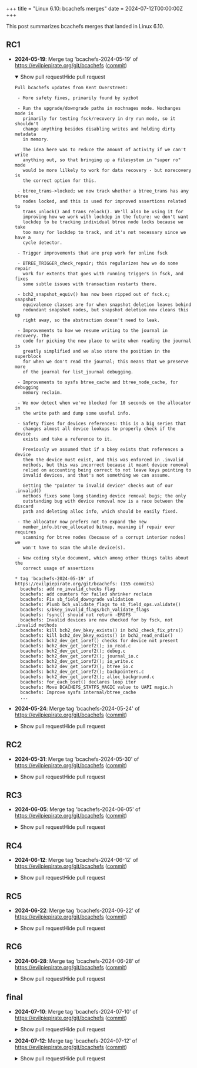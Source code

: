 +++
title = "Linux 6.10: bcachefs merges"
date = 2024-07-12T00:00:00Z
+++

This post summarizes bcachefs merges that landed in Linux 6.10.

## RC1

- **2024-05-19**: Merge tag 'bcachefs-2024-05-19' of https://evilpiepirate.org/git/bcachefs ([commit](https://git.kernel.org/torvalds/c/16dbfae867cdeb32f3d24cea81193793d5decc61))
  <details open>
  <summary><span class="summary-closed-label">Show pull request</span><span class="summary-open-label">Hide pull request</span></summary>

  ```text
  Pull bcachefs updates from Kent Overstreet:
  
   - More safety fixes, primarily found by syzbot
  
   - Run the upgrade/downgrade paths in nochnages mode. Nochanges mode is
     primarily for testing fsck/recovery in dry run mode, so it shouldn't
     change anything besides disabling writes and holding dirty metadata
     in memory.
  
     The idea here was to reduce the amount of activity if we can't write
     anything out, so that bringing up a filesystem in "super ro" mode
     would be more lilkely to work for data recovery - but norecovery is
     the correct option for this.
  
   - btree_trans->locked; we now track whether a btree_trans has any btree
     nodes locked, and this is used for improved assertions related to
     trans_unlock() and trans_relock(). We'll also be using it for
     improving how we work with lockdep in the future: we don't want
     lockdep to be tracking individual btree node locks because we take
     too many for lockdep to track, and it's not necessary since we have a
     cycle detector.
  
   - Trigger improvements that are prep work for online fsck
  
   - BTREE_TRIGGER_check_repair; this regularizes how we do some repair
     work for extents that goes with running triggers in fsck, and fixes
     some subtle issues with transaction restarts there.
  
   - bch2_snapshot_equiv() has now been ripped out of fsck.c; snapshot
     equivalence classes are for when snapshot deletion leaves behind
     redundant snapshot nodes, but snapshot deletion now cleans this up
     right away, so the abstraction doesn't need to leak.
  
   - Improvements to how we resume writing to the journal in recovery. The
     code for picking the new place to write when reading the journal is
     greatly simplified and we also store the position in the superblock
     for when we don't read the journal; this means that we preserve more
     of the journal for list_journal debugging.
  
   - Improvements to sysfs btree_cache and btree_node_cache, for debugging
     memory reclaim.
  
   - We now detect when we've blocked for 10 seconds on the allocator in
     the write path and dump some useful info.
  
   - Safety fixes for devices references: this is a big series that
     changes almost all device lookups to properly check if the device
     exists and take a reference to it.
  
     Previously we assumed that if a bkey exists that references a device
     then the device must exist, and this was enforced in .invalid
     methods, but this was incorrect because it meant device removal
     relied on accounting being correct to not leave keys pointing to
     invalid devices, and that's not something we can assume.
  
     Getting the "pointer to invalid device" checks out of our .invalid()
     methods fixes some long standing device removal bugs; the only
     outstanding bug with device removal now is a race between the discard
     path and deleting alloc info, which should be easily fixed.
  
   - The allocator now prefers not to expand the new
     member_info.btree_allocated bitmap, meaning if repair ever requires
     scanning for btree nodes (because of a corrupt interior nodes) we
     won't have to scan the whole device(s).
  
   - New coding style document, which among other things talks about the
     correct usage of assertions
  
  * tag 'bcachefs-2024-05-19' of https://evilpiepirate.org/git/bcachefs: (155 commits)
    bcachefs: add no_invalid_checks flag
    bcachefs: add counters for failed shrinker reclaim
    bcachefs: Fix sb_field_downgrade validation
    bcachefs: Plumb bch_validate_flags to sb_field_ops.validate()
    bcachefs: s/bkey_invalid_flags/bch_validate_flags
    bcachefs: fsync() should not return -EROFS
    bcachefs: Invalid devices are now checked for by fsck, not .invalid methods
    bcachefs: kill bch2_dev_bkey_exists() in bch2_check_fix_ptrs()
    bcachefs: kill bch2_dev_bkey_exists() in bch2_read_endio()
    bcachefs: bch2_dev_get_ioref() checks for device not present
    bcachefs: bch2_dev_get_ioref2(); io_read.c
    bcachefs: bch2_dev_get_ioref2(); debug.c
    bcachefs: bch2_dev_get_ioref2(); journal_io.c
    bcachefs: bch2_dev_get_ioref2(); io_write.c
    bcachefs: bch2_dev_get_ioref2(); btree_io.c
    bcachefs: bch2_dev_get_ioref2(); backpointers.c
    bcachefs: bch2_dev_get_ioref2(); alloc_background.c
    bcachefs: for_each_bset() declares loop iter
    bcachefs: Move BCACHEFS_STATFS_MAGIC value to UAPI magic.h
    bcachefs: Improve sysfs internal/btree_cache
    ...
  ```
  </details>

- **2024-05-24**: Merge tag 'bcachefs-2024-05-24' of https://evilpiepirate.org/git/bcachefs ([commit](https://git.kernel.org/torvalds/c/c40b1994b9ffb45e19e6d83b7655d7b9db0174c3))
  <details>
  <summary><span class="summary-closed-label">Show pull request</span><span class="summary-open-label">Hide pull request</span></summary>

  ```text
  Pull bcachefs fixes from Kent Overstreet:
   "Nothing exciting, just syzbot fixes (except for the one
    FMODE_CAN_ODIRECT patch).
  
    Looks like syzbot reports have slowed down; this is all catch up from
    two weeks of conferences.
  
    Next hardening project is using Thomas's error injection tooling to
    torture test repair"
  
  * tag 'bcachefs-2024-05-24' of https://evilpiepirate.org/git/bcachefs:
    bcachefs: Fix race path in bch2_inode_insert()
    bcachefs: Ensure we're RW before journalling
    bcachefs: Fix shutdown ordering
    bcachefs: Fix unsafety in bch2_dirent_name_bytes()
    bcachefs: Fix stack oob in __bch2_encrypt_bio()
    bcachefs: Fix btree_trans leak in bch2_readahead()
    bcachefs: Fix bogus verify_replicas_entry() assert
    bcachefs: Check for subvolues with bogus snapshot/inode fields
    bcachefs: bch2_checksum() returns 0 for unknown checksum type
    bcachefs: Fix bch2_alloc_ciphers()
    bcachefs: Add missing guard in bch2_snapshot_has_children()
    bcachefs: Fix missing parens in drop_locks_do()
    bcachefs: Improve bch2_assert_pos_locked()
    bcachefs: Fix shift overflows in replicas.c
    bcachefs: Fix shift overflow in btree_lost_data()
    bcachefs: Fix ref in trans_mark_dev_sbs() error path
    bcachefs: set FMODE_CAN_ODIRECT instead of a dummy direct_IO method
    bcachefs: Fix rcu splat in check_fix_ptrs()
  ```
  </details>

## RC2

- **2024-05-31**: Merge tag 'bcachefs-2024-05-30' of https://evilpiepirate.org/git/bcachefs ([commit](https://git.kernel.org/torvalds/c/ff9bce3d06fbdd12bcc74657516757b66aca9e43))
  <details>
  <summary><span class="summary-closed-label">Show pull request</span><span class="summary-open-label">Hide pull request</span></summary>

  ```text
  Pull bcachefs fixes from Kent Overstreet:
   "Assorted odds and ends...
  
     - two downgrade fixes
  
     - a couple snapshot deletion and repair fixes, thanks to noradtux for
       finding these and providing the image to debug them
  
     - a couple assert fixes
  
     - convert to folio helper, from Matthew
  
     - some improved error messages
  
     - bit of code reorganization (just moving things around); doing this
       while things are quiet so I'm not rebasing fixes past reorgs
  
     - don't return -EROFS on inconsistency error in recovery, this
       confuses util-linux and has it retry the mount
  
     - fix failure to return error on misaligned dio write; reported as an
       issue with coreutils shred"
  
  * tag 'bcachefs-2024-05-30' of https://evilpiepirate.org/git/bcachefs: (21 commits)
    bcachefs: Fix failure to return error on misaligned dio write
    bcachefs: Don't return -EROFS from mount on inconsistency error
    bcachefs: Fix uninitialized var warning
    bcachefs: Split out sb-errors_format.h
    bcachefs: Split out journal_seq_blacklist_format.h
    bcachefs: Split out replicas_format.h
    bcachefs: Split out disk_groups_format.h
    bcachefs: split out sb-downgrade_format.h
    bcachefs: split out sb-members_format.h
    bcachefs: Better fsck error message for key version
    bcachefs: btree_gc can now handle unknown btrees
    bcachefs: add missing MODULE_DESCRIPTION()
    bcachefs: Fix setting of downgrade recovery passes/errors
    bcachefs: Run check_key_has_snapshot in snapshot_delete_keys()
    bcachefs: Refactor delete_dead_snapshots()
    bcachefs: Fix locking assert
    bcachefs: Fix lookup_first_inode() when inode_generations are present
    bcachefs: Plumb bkey into __btree_err()
    bcachefs: Use copy_folio_from_iter_atomic()
    bcachefs: Fix sb-downgrade validation
    ...
  ```
  </details>

## RC3

- **2024-06-05**: Merge tag 'bcachefs-2024-06-05' of https://evilpiepirate.org/git/bcachefs ([commit](https://git.kernel.org/torvalds/c/e20b269d738b388e24f81fdf537cb4db7c693131))
  <details>
  <summary><span class="summary-closed-label">Show pull request</span><span class="summary-open-label">Hide pull request</span></summary>

  ```text
  Pull bcachefs fixes from Kent Overstreet:
   "Just a few small fixes"
  
  * tag 'bcachefs-2024-06-05' of https://evilpiepirate.org/git/bcachefs:
    bcachefs: Fix trans->locked assert
    bcachefs: Rereplicate now moves data off of durability=0 devices
    bcachefs: Fix GFP_KERNEL allocation in break_cycle()
  ```
  </details>

## RC4

- **2024-06-12**: Merge tag 'bcachefs-2024-06-12' of https://evilpiepirate.org/git/bcachefs ([commit](https://git.kernel.org/torvalds/c/0b4989ebe8a608c68d5ec54d61078aba47baed22))
  <details>
  <summary><span class="summary-closed-label">Show pull request</span><span class="summary-open-label">Hide pull request</span></summary>

  ```text
  Pull bcachefs fixes from Kent Overstreet:
  
   - fix kworker explosion, due to calling submit_bio() (which can block)
     from a multithreaded workqueue
  
   - fix error handling in btree node scan
  
   - forward compat fix: kill an old debug assert
  
   - key cache shrinker fixes
  
     This is a partial fix for stalls doing multithreaded creates - there
     were various O(n^2) issues the key cache shrinker was hitting [1].
  
     There's more work coming here; I'm working on a patch to delete the
     key cache lock, which initial testing shows to be a pretty drastic
     performance improvement
  
   - assorted syzbot fixes
  
  Link: https://lore.kernel.org/linux-bcachefs/CAGudoHGenxzk0ZqPXXi1_QDbfqQhGHu+wUwzyS6WmfkUZ1HiXA@mail.gmail.com/ [1]
  
  * tag 'bcachefs-2024-06-12' of https://evilpiepirate.org/git/bcachefs:
    bcachefs: Fix rcu_read_lock() leak in drop_extra_replicas
    bcachefs: Add missing bch_inode_info.ei_flags init
    bcachefs: Add missing synchronize_srcu_expedited() call when shutting down
    bcachefs: Check for invalid bucket from bucket_gen(), gc_bucket()
    bcachefs: Replace bucket_valid() asserts in bucket lookup with proper checks
    bcachefs: Fix snapshot_create_lock lock ordering
    bcachefs: Fix refcount leak in check_fix_ptrs()
    bcachefs: Leave a buffer in the btree key cache to avoid lock thrashing
    bcachefs: Fix reporting of freed objects from key cache shrinker
    bcachefs: set sb->s_shrinker->seeks = 0
    bcachefs: increase key cache shrinker batch size
    bcachefs: Enable automatic shrinking for rhashtables
    bcachefs: fix the display format for show-super
    bcachefs: fix stack frame size in fsck.c
    bcachefs: Delete incorrect BTREE_ID_NR assertion
    bcachefs: Fix incorrect error handling found_btree_node_is_readable()
    bcachefs: Split out btree_write_submit_wq
  ```
  </details>

## RC5

- **2024-06-22**: Merge tag 'bcachefs-2024-06-22' of https://evilpiepirate.org/git/bcachefs ([commit](https://git.kernel.org/torvalds/c/c3de9b572fc2063fb62e53df50cc55156d6bfb45))
  <details>
  <summary><span class="summary-closed-label">Show pull request</span><span class="summary-open-label">Hide pull request</span></summary>

  ```text
  Pull bcachefs fixes from Kent Overstreet:
   "Lots of (mostly boring) fixes for syzbot bugs and rare(r) CI bugs.
  
    The LRU_TIME_BITS fix was slightly more involved; we only have 48 bits
    for the LRU position (we would prefer 64), so wraparound is possible
    for the cached data LRUs on a filesystem that has done sufficient
    (petabytes) reads; this is now handled.
  
    One notable user reported bugfix, where we were forgetting to
    correctly set the bucket data type, which should have been
    BCH_DATA_need_gc_gens instead of BCH_DATA_free; this was causing us to
    go emergency read-only on a filesystem that had seen heavy enough use
    to see bucket gen wraparoud.
  
    We're now starting to fix simple (safe) errors without requiring user
    intervention - i.e. a small incremental step towards full self
    healing.
  
    This is currently limited to just certain allocation information
    counters, and the error is still logged in the superblock; see that
    patch for more information. ("bcachefs: Fix safe errors by default")"
  
  * tag 'bcachefs-2024-06-22' of https://evilpiepirate.org/git/bcachefs: (22 commits)
    bcachefs: Move the ei_flags setting to after initialization
    bcachefs: Fix a UAF after write_super()
    bcachefs: Use bch2_print_string_as_lines for long err
    bcachefs: Fix I_NEW warning in race path in bch2_inode_insert()
    bcachefs: Replace bare EEXIST with private error codes
    bcachefs: Fix missing alloc_data_type_set()
    closures: Change BUG_ON() to WARN_ON()
    bcachefs: fix alignment of VMA for memory mapped files on THP
    bcachefs: Fix safe errors by default
    bcachefs: Fix bch2_trans_put()
    bcachefs: set_worker_desc() for delete_dead_snapshots
    bcachefs: Fix bch2_sb_downgrade_update()
    bcachefs: Handle cached data LRU wraparound
    bcachefs: Guard against overflowing LRU_TIME_BITS
    bcachefs: delete_dead_snapshots() doesn't need to go RW
    bcachefs: Fix early init error path in journal code
    bcachefs: Check for invalid btree IDs
    bcachefs: Fix btree ID bitmasks
    bcachefs: Fix shift overflow in read_one_super()
    bcachefs: Fix a locking bug in the do_discard_fast() path
    ...
  ```
  </details>

## RC6

- **2024-06-28**: Merge tag 'bcachefs-2024-06-28' of https://evilpiepirate.org/git/bcachefs ([commit](https://git.kernel.org/torvalds/c/cd63a278acedc375603820abff11a5414af53769))
  <details>
  <summary><span class="summary-closed-label">Show pull request</span><span class="summary-open-label">Hide pull request</span></summary>

  ```text
  Pull bcachefs fixes from Kent Overstreet:
   "Simple stuff:
  
     - NULL ptr/err ptr deref fixes
  
     - fix for getting wedged on shutdown after journal error
  
     - fix missing recalc_capacity() call, capacity now changes correctly
       after a device goes read only
  
       however: our capacity calculation still doesn't take into account
       when we have mixed ro/rw devices and the ro devices have data on
       them, that's going to be a more involved fix to separate accounting
       for "capacity used on ro devices" and "capacity used on rw devices"
  
     - boring syzbot stuff
  
    Slightly more involved:
  
     - discard, invalidate workers are now per device
  
       this has the effect of simplifying how we take device refs in these
       paths, and the device ref cleanup fixes a longstanding race between
       the device removal path and the discard path
  
     - fixes for how the debugfs code takes refs on btree_trans objects we
       have debugfs code that prints in use btree_trans objects.
  
       It uses closure_get() on trans->ref, which is mainly for the cycle
       detector, but the debugfs code was using it on a closure that may
       have hit 0, which is not allowed; for performance reasons we cannot
       avoid having not-in-use transactions on the global list.
  
       Introduce some new primitives to fix this and make the
       synchronization here a whole lot saner"
  
  * tag 'bcachefs-2024-06-28' of https://evilpiepirate.org/git/bcachefs:
    bcachefs: Fix kmalloc bug in __snapshot_t_mut
    bcachefs: Discard, invalidate workers are now per device
    bcachefs: Fix shift-out-of-bounds in bch2_blacklist_entries_gc
    bcachefs: slab-use-after-free Read in bch2_sb_errors_from_cpu
    bcachefs: Add missing bch2_journal_do_writes() call
    bcachefs: Fix null ptr deref in journal_pins_to_text()
    bcachefs: Add missing recalc_capacity() call
    bcachefs: Fix btree_trans list ordering
    bcachefs: Fix race between trans_put() and btree_transactions_read()
    closures: closure_get_not_zero(), closure_return_sync()
    bcachefs: Make btree_deadlock_to_text() clearer
    bcachefs: fix seqmutex_relock()
    bcachefs: Fix freeing of error pointers
  ```
  </details>

## final

- **2024-07-10**: Merge tag 'bcachefs-2024-07-10' of https://evilpiepirate.org/git/bcachefs ([commit](https://git.kernel.org/torvalds/c/f6963ab4b01cd92b9bf2eed0060907e35cc1440f))
  <details>
  <summary><span class="summary-closed-label">Show pull request</span><span class="summary-open-label">Hide pull request</span></summary>

  ```text
  Pull bcachefs fixes from Kent Overstreet:
  
   - Switch some asserts to WARN()
  
   - Fix a few "transaction not locked" asserts in the data read retry
     paths and backpointers gc
  
   - Fix a race that would cause the journal to get stuck on a flush
     commit
  
   - Add missing fsck checks for the fragmentation LRU
  
   - The usual assorted ssorted syzbot fixes
  
  * tag 'bcachefs-2024-07-10' of https://evilpiepirate.org/git/bcachefs: (22 commits)
    bcachefs: Add missing bch2_trans_begin()
    bcachefs: Fix missing error check in journal_entry_btree_keys_validate()
    bcachefs: Warn on attempting a move with no replicas
    bcachefs: bch2_data_update_to_text()
    bcachefs: Log mount failure error code
    bcachefs: Fix undefined behaviour in eytzinger1_first()
    bcachefs: Mark bch_inode_info as SLAB_ACCOUNT
    bcachefs: Fix bch2_inode_insert() race path for tmpfiles
    closures: fix closure_sync + closure debugging
    bcachefs: Fix journal getting stuck on a flush commit
    bcachefs: io clock: run timer fns under clock lock
    bcachefs: Repair fragmentation_lru in alloc_write_key()
    bcachefs: add check for missing fragmentation in check_alloc_to_lru_ref()
    bcachefs: bch2_btree_write_buffer_maybe_flush()
    bcachefs: Add missing printbuf_tabstops_reset() calls
    bcachefs: Fix loop restart in bch2_btree_transactions_read()
    bcachefs: Fix bch2_read_retry_nodecode()
    bcachefs: Don't use the new_fs() bucket alloc path on an initialized fs
    bcachefs: Fix shift greater than integer size
    bcachefs: Change bch2_fs_journal_stop() BUG_ON() to warning
    ...
  ```
  </details>

- **2024-07-12**: Merge tag 'bcachefs-2024-07-12' of https://evilpiepirate.org/git/bcachefs ([commit](https://git.kernel.org/torvalds/c/5d4c85134b0f76f72f975029bfa149e566ac968f))
  <details>
  <summary><span class="summary-closed-label">Show pull request</span><span class="summary-open-label">Hide pull request</span></summary>

  ```text
  Pull more bcachefs fixes from Kent Overstreet:
  
   - revert the SLAB_ACCOUNT patch, something crazy is going on in memcg
     and someone forgot to test
  
   - minor fixes: missing rcu_read_lock(), scheduling while atomic (in an
     emergency shutdown path)
  
   - two lockdep fixes; these could have gone earlier, but were left to
     bake awhile
  
  * tag 'bcachefs-2024-07-12' of https://evilpiepirate.org/git/bcachefs:
    bcachefs: bch2_gc_btree() should not use btree_root_lock
    bcachefs: Set PF_MEMALLOC_NOFS when trans->locked
    bcachefs; Use trans_unlock_long() when waiting on allocator
    Revert "bcachefs: Mark bch_inode_info as SLAB_ACCOUNT"
    bcachefs: fix scheduling while atomic in break_cycle()
    bcachefs: Fix RCU splat
  ```
  </details>
